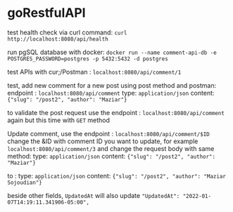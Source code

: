 # goRestfulAPI

test health check via curl command:
`curl http://localhost:8080/api/health`

run pgSQL database with docker:
`docker run --name comment-api-db -e POSTGRES_PASSWORD=postgres -p 5432:5432 -d postgres`

test APIs with cur;/Postman :
`localhost:8080/api/comment/1`

test, add new comment for a new post using post method and postman:
endpoint : `localhost:8080/api/comment`
type: `application/json`
content:
`{"slug": "/post2", "author": "Maziar"}`

to validate the post request use the endpoint : `localhost:8080/api/comment` again but this time with `GET` method

Update comment, use the endpoint : `localhost:8080/api/comment/$ID` change the &ID with comment ID you want to update, for example `localhost:8080/api/comment/3` and change the request body with same method:
type: `application/json`
content:
`{"slug": "/post2", "author": "Maziar"}`

to :
type: `application/json`
content:
`{"slug": "/post2", "author": "Maziar Sojoudian"}`

beside other fields, `UpdatedAt` will also update
`"UpdatedAt": "2022-01-07T14:19:11.341906-05:00",`
